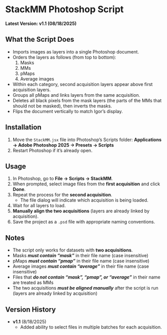 # StackMM Photoshop Script
**Latest Version: v1.1 (08/18/2025)**

## What the Script Does
- Imports images as layers into a single Photoshop document.  
- Orders the layers as follows (from top to bottom):
  1. Masks  
  2. MMs  
  3. pMaps  
  4. Average images  
- Within each category, second acquisition layers appear above first acquisition layers.  
- Groups all pMaps and links layers from the same acquisition.  
- Deletes all black pixels from the mask layers (the parts of the MMs that should not be masked), then inverts the masks.  
- Flips the document vertically to match Igor’s display.  

## Installation
1. Move the `StackMM.jsx` file into Photoshop’s Scripts folder: **Applications → Adobe Photoshop 2025 → Presets → Scripts**
2. Restart Photoshop if it’s already open.

## Usage
1. In Photoshop, go to **File → Scripts → StackMM**.  
2. When prompted, select image files from the **first acquisition** and click **Done**.  
3. Repeat the process for the **second acquisition**.  
    - The file dialog will indicate which acquisition is being loaded.  
4. Wait for all layers to load.  
5. **Manually align the two acquisitions** (layers are already linked by acquisition).  
6. Save the project as a `.psd` file with appropriate naming conventions.  

## Notes
- The script only works for datasets with **two acquisitions**.  
- Masks ***must contain “mask”*** in their file name (case insensitive)
- pMaps ***must contain “pmap”*** in their file name (case insensitive)
- Average images ***must contain “average”*** in their file name (case insensitive)
- Files that ***do not contain “mask”, “pmap”, or “average”*** in their name are treated as MMs
- The two acquisitions ***must be aligned manually*** after the script is run (layers are already linked by acquisition)

## Version History
- **v1.1** (8/18/2025)  
  - Added ability to select files in multiple batches for each acquisition.

